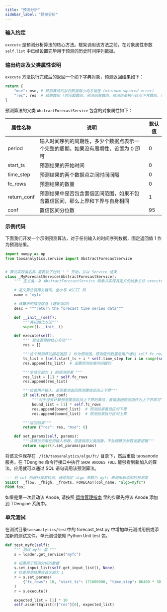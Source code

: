 ```yaml
---
title: "预测分析"
sidebar_label: "预测分析"
---
```


### 输入约定
`execute` 是预测分析算法的核心方法。框架调用该方法之前，在对象属性参数 `self.list` 中已经设置完毕用于预测的历史时间序列数据。

### 输出约定及父类属性说明
`execute` 方法执行完成后的返回一个如下字典对象，预测返回结果如下：

```python
return {
    "mse": mse, # 预测算法的拟合数据最小均方误差 (minimum squared error)
    "res": res  # 结果数组 [时间戳数组，预测结果数组，预测结果执行区间下界数组，预测结果执行区间上界数组]
}
```


预测算法的父类 `AbstractForecastService` 包含的对象属性如下：

|属性名称 | 说明 | 默认值|
|---|---|---|
|period|输入时间序列的周期性，多少个数据点表示一个完整的周期。如果没有周期性，设置为 0 即可 |	0|
|start_ts|预测结果的开始时间 |	0|
|time_step|预测结果的两个数据点之间时间间隔|0	|
|fc_rows|预测结果的数量 |	0	|
|return_conf|预测结果中是否包含置信区间范围，如果不包含置信区间，那么上界和下界与自身相同 |	1|	
|conf|置信区间分位数|95|



### 示例代码
下面我们开发一个示例预测算法，对于任何输入的时间序列数据，固定返回值 1 作为预测结果。

```python
import numpy as np
from taosanalytics.service import AbstractForecastService


# 算法实现类名称 需要以下划线 "_" 开始，并以 Service 结束
class _MyForecastService(AbstractForecastService):
    """ 定义类，从 AbstractForecastService 继承并实现其定义的抽象方法 execute  """

    # 定义算法调用关键词，全小写 ASCII 码
    name = 'myfc'

    # 该算法的描述信息 (建议添加)
    desc = """return the forecast time series data"""

    def __init__(self):
        """类初始化方法"""
        super().__init__()

    def execute(self):
        """ 算法逻辑的核心实现"""
        res = []

        """这个预测算法固定返回 1 作为预测值，预测值的数量是用户通过 self.fc_rows 指定"""
        ts_list = [self.start_ts + i * self.time_step for i in range(self.fc_rows)]
        res.append(ts_list)  # 设置预测结果时间戳列

        """生成全部为 1 的预测结果 """
        res_list = [1] * self.fc_rows
        res.append(res_list)

        """检查用户输入，是否要求返回预测置信区间上下界"""
        if self.return_conf:
            """对于没有计算预测置信区间上下界的算法，直接返回预测值作为上下界即可"""
            bound_list = [1] * self.fc_rows
            res.append(bound_list)  # 预测结果置信区间下界
            res.append(bound_list)  # 预测结果执行区间上界

        """返回结果"""
        return {"res": res, "mse": 0}

    def set_params(self, params):
        """该算法无需任何输入参数，直接调用父类函数，不处理算法参数设置逻辑"""
        return super().set_params(params)

```

将该文件保存在 `./lib/taosanalytics/algo/fc/` 目录下，然后重启 taosanode 服务。在 TDengine 命令行接口中执行 `SHOW ANODES FULL` 能够看到新加入的算法。应用就可以通过 SQL 语句调用该预测算法。

```SQL
--- 对 col 列进行异常检测，通过指定 algo 参数为 myfc 来调用新添加的预测类
SELECT  _flow, _fhigh, _frowts, FORECAST(col_name, "algo=myfc")
FROM foo;
```

如果是第一次启动该 Anode, 请按照 [运维管理指南](../../../management) 里的步骤先将该 Anode 添加到 TDengine 系统中。

### 单元测试

在测试目录`taosanalytics/test`中的 forecast_test.py 中增加单元测试用例或添加新的测试文件。单元测试依赖 Python Unit test 包。

```python
def test_myfc(self):
    """ 测试 myfc 类 """
    s = loader.get_service("myfc")

    # 设置用于预测分析的数据
    s.set_input_list(self.get_input_list(), None)
    # 检查预测结果应该全部为 1
    r = s.set_params(
        {"fc_rows": 10, "start_ts": 171000000, "time_step": 86400 * 30, "start_p": 0}
    )
    r = s.execute()

    expected_list = [1] * 10
    self.assertEqlist(r["res"][0], expected_list)
```
